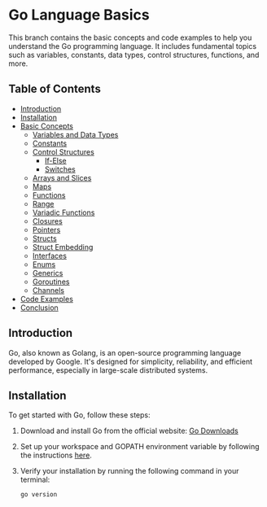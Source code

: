 # Go Language Basics

This branch contains the basic concepts and code examples to help you understand the Go programming language. It includes fundamental topics such as variables, constants, data types, control structures, functions, and more.

## Table of Contents

- [Introduction](#introduction)
- [Installation](#installation)
- [Basic Concepts](#basic-concepts)
  - [Variables and Data Types](#variables-and-data-types)
  - [Constants](#constants)
  - [Control Structures](#control-structures)
    - [If-Else](#if-else)
    - [Switches](#switches)
  - [Arrays and Slices](#arrays-and-slices)
  - [Maps](#maps)
  - [Functions](#functions)
  - [Range](#range)
  - [Variadic Functions](#variadic-functions)
  - [Closures](#closures)
  - [Pointers](#pointers)
  - [Structs](#structs)
  - [Struct Embedding](#struct-embedding)
  - [Interfaces](#interfaces)
  - [Enums](#enums)
  - [Generics](#generics)
  - [Goroutines](#goroutines)
  - [Channels](#channels)
- [Code Examples](#code-examples)
- [Conclusion](#conclusion)

## Introduction

Go, also known as Golang, is an open-source programming language developed by Google. It's designed for simplicity, reliability, and efficient performance, especially in large-scale distributed systems.

## Installation

To get started with Go, follow these steps:

1. Download and install Go from the official website: [Go Downloads](https://golang.org/dl/)
2. Set up your workspace and GOPATH environment variable by following the instructions [here](https://golang.org/doc/gopath_code.html).
3. Verify your installation by running the following command in your terminal:

   ```bash
   go version
